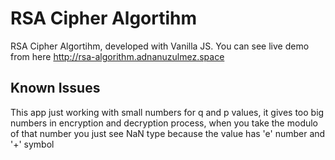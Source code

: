 # RSA Cipher Algortihm
RSA Cipher Algortihm, developed with Vanilla JS. You can see live demo from here http://rsa-algorithm.adnanuzulmez.space
## Known Issues
This app just working with small numbers for q and p values, it gives too big numbers in encryption and decryption process, when you take the modulo of that number you just see NaN type because the value has 'e' number and '+' symbol
